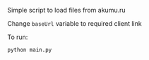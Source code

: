 Simple script to load files from akumu.ru

Change `baseUrl` variable to required client link

To run: 

```python
python main.py
```
